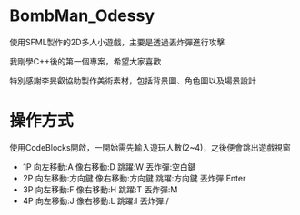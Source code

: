 # BombMan_Odessy
 
使用SFML製作的2D多人小遊戲，主要是透過丟炸彈進行攻擊

我剛學C++後的第一個專案，希望大家喜歡

特別感謝李旻叡協助製作美術素材，包括背景圖、角色圖以及場景設計

# 操作方式

使用CodeBlocks開啟，一開始需先輸入遊玩人數(2~4)，之後便會跳出遊戲視窗
* 1P 向左移動:A 像右移動:D 跳躍:W 丟炸彈:空白鍵
* 2P 向左移動:方向鍵 像右移動:方向鍵 跳躍:方向鍵 丟炸彈:Enter
* 3P 向左移動:F 像右移動:H 跳躍:T 丟炸彈:M
* 4P 向左移動:J 像右移動:L 跳躍:I 丟炸彈:/
